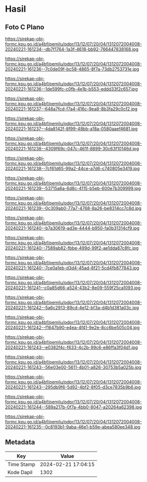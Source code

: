 # Hasil

## Foto C Plano

https://sirekap-obj-formc.kpu.go.id/a4bf/pemilu/pdpr/13/12/07/20/04/1312072004008-20240221-161234--db7f1764-1a3f-4618-bb92-766447838168.jpg

https://sirekap-obj-formc.kpu.go.id/a4bf/pemilu/pdpr/13/12/07/20/04/1312072004008-20240221-161236--7c0de09f-bc58-4865-8f7a-73db2753731e.jpg

https://sirekap-obj-formc.kpu.go.id/a4bf/pemilu/pdpr/13/12/07/20/04/1312072004008-20240221-161236--1de599fc-c0fb-4e1b-b553-eddd33f2c657.jpg

https://sirekap-obj-formc.kpu.go.id/a4bf/pemilu/pdpr/13/12/07/20/04/1312072004008-20240221-161237--648a7fcd-f7a4-416c-9ea8-8b3fa29c0cf2.jpg

https://sirekap-obj-formc.kpu.go.id/a4bf/pemilu/pdpr/13/12/07/20/04/1312072004008-20240221-161237--4da8142f-8f99-48bb-a18a-0580aaef4681.jpg

https://sirekap-obj-formc.kpu.go.id/a4bf/pemilu/pdpr/13/12/07/20/04/1312072004008-20240221-161238--4309f69c-047c-461f-8899-30c63f10146d.jpg

https://sirekap-obj-formc.kpu.go.id/a4bf/pemilu/pdpr/13/12/07/20/04/1312072004008-20240221-161238--7cf61d65-99a2-44ce-a7d6-c740805e3419.jpg

https://sirekap-obj-formc.kpu.go.id/a4bf/pemilu/pdpr/13/12/07/20/04/1312072004008-20240221-161239--53715a6a-6d8c-4115-b5eb-600e7b309999.jpg

https://sirekap-obj-formc.kpu.go.id/a4bf/pemilu/pdpr/13/12/07/20/04/1312072004008-20240221-161239--0c309ab0-77a7-4768-8a26-be8314cc7c8d.jpg

https://sirekap-obj-formc.kpu.go.id/a4bf/pemilu/pdpr/13/12/07/20/04/1312072004008-20240221-161240--b7a30619-ad3e-4444-b950-fa0b31314cf9.jpg

https://sirekap-obj-formc.kpu.go.id/a4bf/pemilu/pdpr/13/12/07/20/04/1312072004008-20240221-161240--7589ab82-fbbe-499d-99f2-ae1dda87c8fc.jpg

https://sirekap-obj-formc.kpu.go.id/a4bf/pemilu/pdpr/13/12/07/20/04/1312072004008-20240221-161240--7ce0a1eb-d3d4-45ad-8f21-5cd4fb877843.jpg

https://sirekap-obj-formc.kpu.go.id/a4bf/pemilu/pdpr/13/12/07/20/04/1312072004008-20240221-161241--c0a85d66-a524-43b2-8e09-559f25ca1093.jpg

https://sirekap-obj-formc.kpu.go.id/a4bf/pemilu/pdpr/13/12/07/20/04/1312072004008-20240221-161242--5a6c2913-89cd-4e12-bf3a-d4b1d381a03c.jpg

https://sirekap-obj-formc.kpu.go.id/a4bf/pemilu/pdpr/13/12/07/20/04/1312072004008-20240221-161242--f1647b90-e4ea-4f41-9e2e-8cc6be505c04.jpg

https://sirekap-obj-formc.kpu.go.id/a4bf/pemilu/pdpr/13/12/07/20/04/1312072004008-20240221-161243--e0382f4c-f633-4c2b-99c6-e86ffa3f04d1.jpg

https://sirekap-obj-formc.kpu.go.id/a4bf/pemilu/pdpr/13/12/07/20/04/1312072004008-20240221-161243--56e03e00-5611-4b01-a826-30753b5a025b.jpg

https://sirekap-obj-formc.kpu.go.id/a4bf/pemilu/pdpr/13/12/07/20/04/1312072004008-20240221-161243--295db9f6-5d92-4bf2-8f05-d3ce7835b9b6.jpg

https://sirekap-obj-formc.kpu.go.id/a4bf/pemilu/pdpr/13/12/07/20/04/1312072004008-20240221-161244--589a217b-0f7a-4bb0-8047-a20264a62398.jpg

https://sirekap-obj-formc.kpu.go.id/a4bf/pemilu/pdpr/13/12/07/20/04/1312072004008-20240221-161235--0c8193b1-9aba-46e1-b59e-abea580ee348.jpg


## Metadata

| Key        | Value               |
| ---------- | ------------------- |
| Time Stamp | 2024-02-21 17:04:15 |
| Kode Dapil | 1302                |



